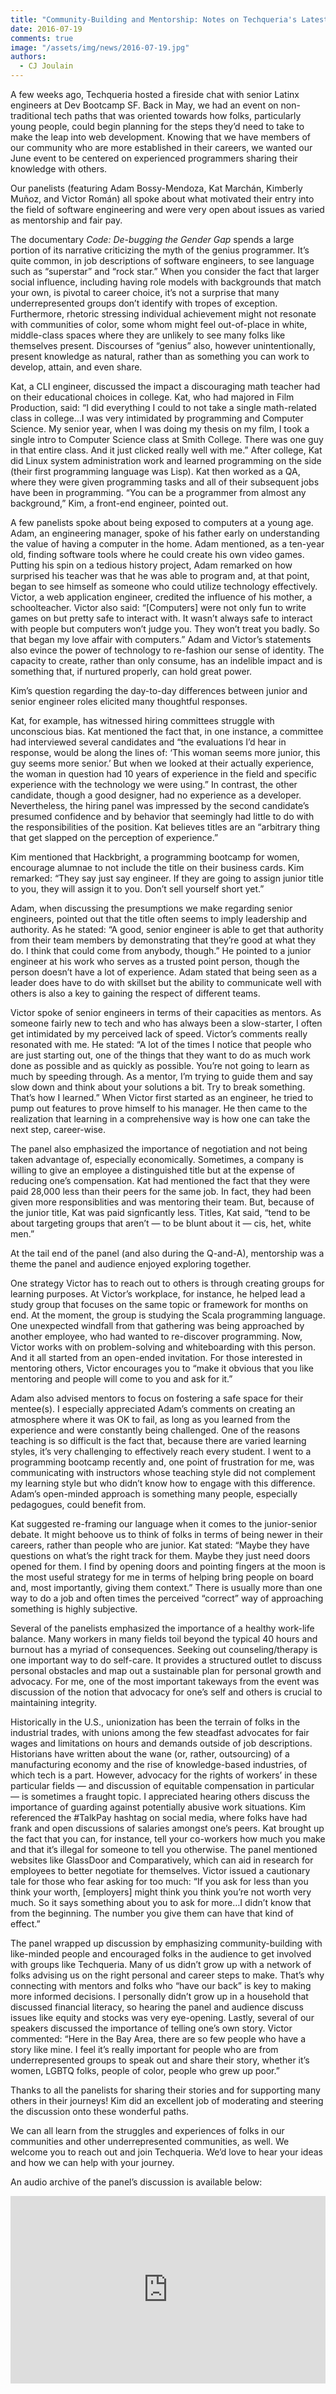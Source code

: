 ```yaml
---
title: "Community-Building and Mentorship: Notes on Techqueria's Latest Event"
date: 2016-07-19
comments: true
image: "/assets/img/news/2016-07-19.jpg"
authors:
  - CJ Joulain
---
```


A few weeks ago, Techqueria hosted a fireside chat with senior Latinx engineers at Dev Bootcamp SF. Back in May, we had an event on non-traditional tech paths that was oriented towards how folks, particularly young people, could begin planning for the steps they’d need to take to make the leap into web development. Knowing that we have members of our community who are more established in their careers, we wanted our June event to be centered on experienced programmers sharing their knowledge with others.

Our panelists (featuring Adam Bossy-Mendoza, Kat Marchán, Kimberly Muñoz, and Victor Román) all spoke about what motivated their entry into the field of software engineering and were very open about issues as varied as mentorship and fair pay.

The documentary _Code: De-bugging the Gender Gap_ spends a large portion of its narrative criticizing the myth of the genius programmer. It’s quite common, in job descriptions of software engineers, to see language such as “superstar” and “rock star.” When you consider the fact that larger social influence, including having role models with backgrounds that match your own, is pivotal to career choice, it’s not a surprise that many underrepresented groups don’t identify with tropes of exception. Furthermore, rhetoric stressing individual achievement might not resonate with communities of color, some whom might feel out-of-place in white, middle-class spaces where they are unlikely to see many folks like themselves present. Discourses of “genius” also, however unintentionally, present knowledge as natural, rather than as something you can work to develop, attain, and even share.

Kat, a CLI engineer, discussed the impact a discouraging math teacher had on their educational choices in college. Kat, who had majored in Film Production, said: “I did everything I could to not take a single math-related class in college…I was very intimidated by programming and Computer Science. My senior year, when I was doing my thesis on my film, I took a single intro to Computer Science class at Smith College. There was one guy in that entire class. And it just clicked really well with me.” After college, Kat did Linux system administration work and learned programming on the side (their first programming language was Lisp). Kat then worked as a QA, where they were given programming tasks and all of their subsequent jobs have been in programming. “You can be a programmer from almost any background,” Kim, a front-end engineer, pointed out.

A few panelists spoke about being exposed to computers at a young age. Adam, an engineering manager, spoke of his father early on understanding the value of having a computer in the home. Adam mentioned, as a ten-year old, finding software tools where he could create his own video games. Putting his spin on a tedious history project, Adam remarked on how surprised his teacher was that he was able to program and, at that point, began to see himself as someone who could utilize technology effectively. Victor, a web application engineer, credited the influence of his mother, a schoolteacher. Victor also said: “[Computers] were not only fun to write games on but pretty safe to interact with. It wasn’t always safe to interact with people but computers won’t judge you. They won’t treat you badly. So that began my love affair with computers.” Adam and Victor’s statements also evince the power of technology to re-fashion our sense of identity. The capacity to create, rather than only consume, has an indelible impact and is something that, if nurtured properly, can hold great power.

Kim’s question regarding the day-to-day differences between junior and senior engineer roles elicited many thoughtful responses.

Kat, for example, has witnessed hiring committees struggle with unconscious bias. Kat mentioned the fact that, in one instance, a committee had interviewed several candidates and “the evaluations I’d hear in response, would be along the lines of: ‘This woman seems more junior, this guy seems more senior.’ But when we looked at their actually experience, the woman in question had 10 years of experience in the field and specific experience with the technology we were using.” In contrast, the other candidate, though a good designer, had no experience as a developer. Nevertheless, the hiring panel was impressed by the second candidate’s presumed confidence and by behavior that seemingly had little to do with the responsibilities of the position. Kat believes titles are an “arbitrary thing that get slapped on the perception of experience.”

Kim mentioned that Hackbright, a programming bootcamp for women, encourage alumnae to not include the title on their business cards. Kim remarked: “They say just say engineer. If they are going to assign junior title to you, they will assign it to you. Don’t sell yourself short yet.”

Adam, when discussing the presumptions we make regarding senior engineers, pointed out that the title often seems to imply leadership and authority. As he stated: “A good, senior engineer is able to get that authority from their team members by demonstrating that they’re good at what they do. I think that could come from anybody, though.” He pointed to a junior engineer at his work who serves as a trusted point person, though the person doesn’t have a lot of experience. Adam stated that being seen as a leader does have to do with skillset but the ability to communicate well with others is also a key to gaining the respect of different teams.

Victor spoke of senior engineers in terms of their capacities as mentors. As someone fairly new to tech and who has always been a slow-starter, I often get intimidated by my perceived lack of speed. Victor’s comments really resonated with me. He stated: “A lot of the times I notice that people who are just starting out, one of the things that they want to do as much work done as possible and as quickly as possible. You’re not going to learn as much by speeding through. As a mentor, I’m trying to guide them and say slow down and think about your solutions a bit. Try to break something. That’s how I learned.” When Victor first started as an engineer, he tried to pump out features to prove himself to his manager. He then came to the realization that learning in a comprehensive way is how one can take the next step, career-wise.

The panel also emphasized the importance of negotiation and not being taken advantage of, especially economically. Sometimes, a company is willing to give an employee a distinguished title but at the expense of reducing one’s compensation. Kat had mentioned the fact that they were paid 28,000 less than their peers for the same job. In fact, they had been given more responsiblities and was mentoring their team. But, because of the junior title, Kat was paid signficantly less. Titles, Kat said, “tend to be about targeting groups that aren’t — to be blunt about it — cis, het, white men.”

At the tail end of the panel (and also during the Q-and-A), mentorship was a theme the panel and audience enjoyed exploring together.

One strategy Victor has to reach out to others is through creating groups for learning purposes. At Victor’s workplace, for instance, he helped lead a study group that focuses on the same topic or framework for months on end. At the moment, the group is studying the Scala programming language. One unexpected windfall from that gathering was being approached by another employee, who had wanted to re-discover programming. Now, Victor works with on problem-solving and whiteboarding with this person. And it all started from an open-ended invitation. For those interested in mentoring others, Victor encourages you to “make it obvious that you like mentoring and people will come to you and ask for it.”

Adam also advised mentors to focus on fostering a safe space for their mentee(s). I especially appreciated Adam’s comments on creating an atmosphere where it was OK to fail, as long as you learned from the experience and were constantly being challenged. One of the reasons teaching is so difficult is the fact that, because there are varied learning styles, it’s very challenging to effectively reach every student. I went to a programming bootcamp recently and, one point of frustration for me, was communicating with instructors whose teaching style did not complement my learning style but who didn’t know how to engage with this difference. Adam’s open-minded approach is something many people, especially pedagogues, could benefit from.

Kat suggested re-framing our language when it comes to the junior-senior debate. It might behoove us to think of folks in terms of being newer in their careers, rather than people who are junior. Kat stated: “Maybe they have questions on what’s the right track for them. Maybe they just need doors opened for them. I find by opening doors and pointing fingers at the moon is the most useful strategy for me in terms of helping bring people on board and, most importantly, giving them context.” There is usually more than one way to do a job and often times the perceived “correct” way of approaching something is highly subjective.

Several of the panelists emphasized the importance of a healthy work-life balance. Many workers in many fields toil beyond the typical 40 hours and burnout has a myriad of consequences. Seeking out counseling/therapy is one important way to do self-care. It provides a structured outlet to discuss personal obstacles and map out a sustainable plan for personal growth and advocacy. For me, one of the most important takeways from the event was discussion of the notion that advocacy for one’s self and others is crucial to maintaining integrity.

Historically in the U.S., unionization has been the terrain of folks in the industrial trades, with unions among the few steadfast advocates for fair wages and limitations on hours and demands outside of job descriptions. Historians have written about the wane (or, rather, outsourcing) of a manufacturing economy and the rise of knowledge-based industries, of which tech is a part. However, advocacy for the rights of workers’ in these particular fields — and discussion of equitable compensation in particular — is sometimes a fraught topic. I appreciated hearing others discuss the importance of guarding against potentially abusive work situations. Kim referenced the #TalkPay hashtag on social media, where folks have had frank and open discussions of salaries amongst one’s peers. Kat brought up the fact that you can, for instance, tell your co-workers how much you make and that it’s illegal for someone to tell you otherwise. The panel mentioned websites like GlassDoor and Comparatively, which can aid in research for employees to better negotiate for themselves. Victor issued a cautionary tale for those who fear asking for too much: “If you ask for less than you think your worth, [employers] might think you think you’re not worth very much. So it says something about you to ask for more…I didn’t know that from the beginning. The number you give them can have that kind of effect.”

The panel wrapped up discussion by emphasizing community-building with like-minded people and encouraged folks in the audience to get involved with groups like Techqueria. Many of us didn’t grow up with a network of folks advising us on the right personal and career steps to make. That’s why connecting with mentors and folks who “have our back” is key to making more informed decisions. I personally didn’t grow up in a household that discussed financial literacy, so hearing the panel and audience discuss issues like equity and stocks was very eye-opening. Lastly, several of our speakers discussed the importance of telling one’s own story. Victor commented: “Here in the Bay Area, there are so few people who have a story like mine. I feel it’s really important for people who are from underrepresented groups to speak out and share their story, whether it’s women, LGBTQ folks, people of color, people who grew up poor.”

Thanks to all the panelists for sharing their stories and for supporting many others in their journeys! Kim did an excellent job of moderating and steering the discussion onto these wonderful paths.

We can all learn from the struggles and experiences of folks in our communities and other underrepresented communities, as well. We welcome you to reach out and join Techqueria. We’d love to hear your ideas and how we can help with your journey.

An audio archive of the panel’s discussion is available below:

<div class="mt-2 mb-2">
<iframe width="100%" height="300" scrolling="no" frameborder="no" allow="autoplay" src="https://w.soundcloud.com/player/?url=https%3A//api.soundcloud.com/tracks/274377031&color=%23ff5500&auto_play=false&hide_related=false&show_comments=true&show_user=true&show_reposts=false&show_teaser=true&visual=true"></iframe>
</div>
